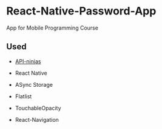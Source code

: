 # React-Native-Password-App

App for Mobile Programming Course

## Used 

* [API-ninjas](https://api-ninjas.com/api/passwordgenerator)

* React Native

* ASync Storage

* Flatlist

* TouchableOpacity

* React-Navigation
